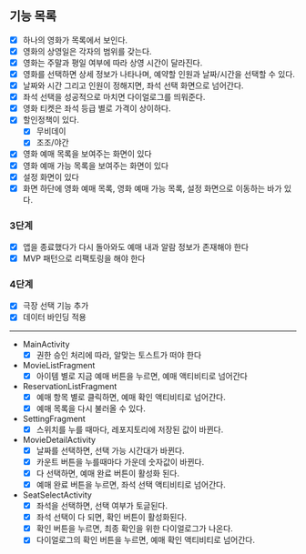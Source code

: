 ## 기능 목록

- [X] 하나의 영화가 목록에서 보인다.
- [X] 영화의 상영일은 각자의 범위를 갖는다.
- [X] 영화는 주말과 평일 여부에 따라 상영 시간이 달라진다.
- [X] 영화를 선택하면 상세 정보가 나타나며, 예약할 인원과 날짜/시간을 선택할 수 있다.
- [X] 날짜와 시간 그리고 인원이 정해지면, 좌석 선택 화면으로 넘어간다.
- [x] 좌석 선택을 성공적으로 마치면 다이얼로그를 띄워준다.
- [x] 영화 티켓은 좌석 등급 별로 가격이 상이하다.
- [X] 할인정책이 있다.
  - [X] 무비데이
  - [X] 조조/야간

- [x] 영화 예매 목록을 보여주는 화면이 있다
- [x] 영화 예매 가능 목록을 보여주는 화면이 있다
- [x] 설정 화면이 있다
- [x] 화면 하단에 영화 예매 목록, 영화 예매 가능 목록, 설정 화면으로 이동하는 바가 있다.

### 3단계
- [x] 앱을 종료했다가 다시 돌아와도 예매 내과 알람 정보가 존재해야 한다
- [x] MVP 패턴으로 리팩토링을 해야 한다

### 4단계
- [x] 극장 선택 기능 추가
- [x] 데이터 바인딩 적용

--------------------
- MainActivity
  - [x] 권한 승인 처리에 따라, 알맞는 토스트가 떠야 한다

- MovieListFragment
  - [x] 아이템 별로 지금 예매 버튼을 누르면, 예매 액티비티로 넘어간다

- ReservationListFragment
  - [x] 예매 항목 별로 클릭하면, 예매 확인 액티비티로 넘어간다. 
  - [x] 예매 목록을 다시 불러올 수 있다.

- SettingFragment
  - [x] 스위치를 누를 때마다, 레포지토리에 저장된 값이 바뀐다.

- MovieDetailActivity
  - [x] 날짜를 선택하면, 선택 가능 시간대가 바뀐다.
  - [x] 카운트 버튼을 누를때마다 가운데 숫자값이 바뀐다.
  - [x] 다 선택하면, 예매 완료 버튼이 활성화 된다.
  - [x] 예매 완료 버튼을 누르면, 좌석 선택 액티비티로 넘어간다.

- SeatSelectActivity
  - [x] 좌석을 선택하면, 선택 여부가 토글된다.
  - [x] 좌석 선택이 다 되면, 확인 버튼이 활성화된다.
  - [x] 확인 버튼을 누르면, 최종 확인을 위한 다이얼로그가 나온다.
  - [x] 다이얼로그의 확인 버튼을 누르면, 예매 확인 액티비티로 넘어간다.

